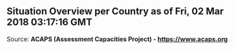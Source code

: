## Situation Overview per Country as of Fri, 02 Mar 2018 03:17:16 GMT

Source: **ACAPS (Assessment Capacities Project) - https://www.acaps.org**